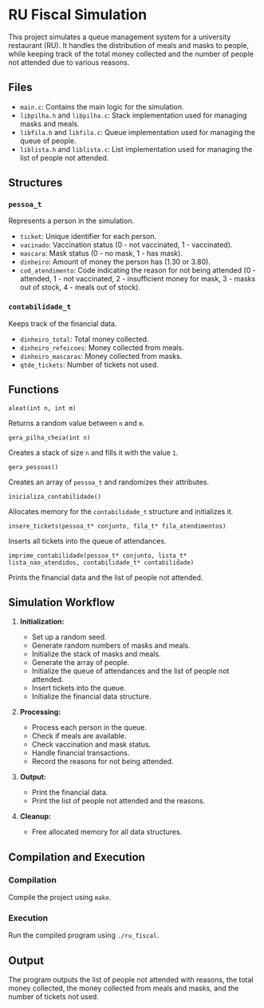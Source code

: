 # RU Fiscal Simulation

This project simulates a queue management system for a university restaurant (RU). It handles the distribution of meals and masks to people, while keeping track of the total money collected and the number of people not attended due to various reasons.

## Files

- `main.c`: Contains the main logic for the simulation.
- `libpilha.h` and `libpilha.c`: Stack implementation used for managing masks and meals.
- `libfila.h` and `libfila.c`: Queue implementation used for managing the queue of people.
- `liblista.h` and `liblista.c`: List implementation used for managing the list of people not attended.

## Structures

### `pessoa_t`

Represents a person in the simulation.

- `ticket`: Unique identifier for each person.
- `vacinado`: Vaccination status (0 - not vaccinated, 1 - vaccinated).
- `mascara`: Mask status (0 - no mask, 1 - has mask).
- `dinheiro`: Amount of money the person has (1.30 or 3.80).
- `cod_atendimento`: Code indicating the reason for not being attended (0 - attended, 1 - not vaccinated, 2 - insufficient money for mask, 3 - masks out of stock, 4 - meals out of stock).

### `contabilidade_t`

Keeps track of the financial data.

- `dinheiro_total`: Total money collected.
- `dinheiro_refeicoes`: Money collected from meals.
- `dinheiro_mascaras`: Money collected from masks.
- `qtde_tickets`: Number of tickets not used.

## Functions

`aleat(int n, int m)`

Returns a random value between `n` and `m`.

`gera_pilha_cheia(int n)`

Creates a stack of size `n` and fills it with the value `1`.

`gera_pessoas()`

Creates an array of `pessoa_t` and randomizes their attributes.

`inicializa_contabilidade()`

Allocates memory for the `contabilidade_t` structure and initializes it.

`insere_tickets(pessoa_t* conjunto, fila_t* fila_atendimentos)`

Inserts all tickets into the queue of attendances.

`imprime_contabilidade(pessoa_t* conjunto, lista_t* lista_nao_atendidos, contabilidade_t* contabilidade)`

Prints the financial data and the list of people not attended.

## Simulation Workflow

1. **Initialization:**
   - Set up a random seed.
   - Generate random numbers of masks and meals.
   - Initialize the stack of masks and meals.
   - Generate the array of people.
   - Initialize the queue of attendances and the list of people not attended.
   - Insert tickets into the queue.
   - Initialize the financial data structure.

2. **Processing:**
   - Process each person in the queue.
   - Check if meals are available.
   - Check vaccination and mask status.
   - Handle financial transactions.
   - Record the reasons for not being attended.

3. **Output:**
   - Print the financial data.
   - Print the list of people not attended and the reasons.

4. **Cleanup:**
   - Free allocated memory for all data structures.

## Compilation and Execution

### Compilation

Compile the project using `make`.

### Execution
Run the compiled program using `./ru_fiscal`.

## Output

The program outputs the list of people not attended with reasons, the total money collected, the money collected from meals and masks, and the number of tickets not used.
